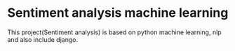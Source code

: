 # Sentiment analysis machine learning
 This project(Sentiment analysis) is based on python machine learning, nlp and also include django.

